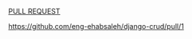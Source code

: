 [PULL REQUEST](https://github.com/eng-ehabsaleh/django-crud/pull/1)

https://github.com/eng-ehabsaleh/django-crud/pull/1